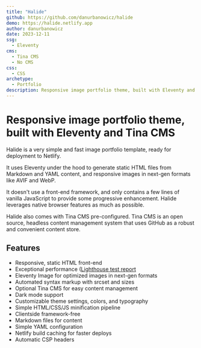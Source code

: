 ```yaml
---
title: "Halide"
github: https://github.com/danurbanowicz/halide
demo: https://halide.netlify.app
author: danurbanowicz
date: 2023-12-11
ssg:
  - Eleventy
cms:
  - Tina CMS
  - No CMS
css:
  - CSS 
archetype:
  - Portfolio
description: Responsive image portfolio theme, built with Eleventy and Tina CMS
---
```


# Responsive image portfolio theme, built with Eleventy and Tina CMS

Halide is a very simple and fast image portfolio template, ready for deployment to Netlify.

It uses Eleventy under the hood to generate static HTML files from Markdown and YAML content, and responsive images in next-gen formats like AVIF and WebP.

It doesn't use a front-end framework, and only contains a few lines of vanilla JavaScript to provide some progressive enhancement. Halide leverages native browser features as much as possible.

Halide also comes with Tina CMS pre-configured. Tina CMS is an open source, headless content management system that uses GitHub as a robust and convenient content store.

## Features

* Responsive, static HTML front-end
* Exceptional performance ([Lighthouse test report](https://halide.netlify.app/reports/lighthouse/)
* Eleventy Image for optimized images in next-gen formats
* Automated <picture> syntax markup with srcset and sizes
* Optional Tina CMS for easy content management
* Dark mode support
* Customizable theme settings, colors, and typography
* Simple HTML/CSS/JS minification pipeline
* Clientside framework-free
* Markdown files for content
* Simple YAML configuration
* Netlify build caching for faster deploys
* Automatic CSP headers
